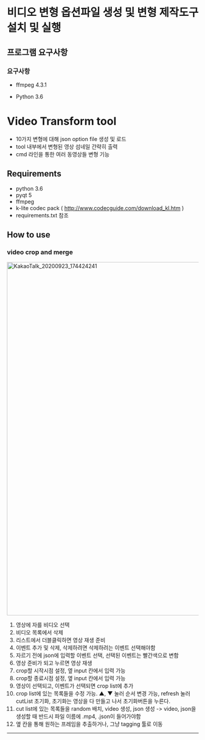# 비디오 변형 옵션파일 생성 및 변형 제작도구 설치 및 실행


## 프로그램 요구사항


### 요구사항

* ffmpeg 4.3.1

* Python 3.6


# Video Transform tool
- 10가지 변형에 대해 json option file 생성 및 로드
- tool 내부에서 변형된 영상 섬네일 간략히 출력
- cmd 라인을 통한 여러 동영상들 변형 기능


## Requirements
- python 3.6
- pyqt 5
- ffmpeg
- k-lite codec pack ( http://www.codecguide.com/download_kl.htm )
- requirements.txt 참조 

## How to use
### video crop and merge
<img width="926" alt="KakaoTalk_20200923_174424241" src="https://user-images.githubusercontent.com/46225226/93990911-a746ac00-fdc6-11ea-8432-c693abd204e7.png">

1. 영상에 자를 비디오 선택
2. 비디오 목록에서 삭제
3. 리스트에서 더블클릭하면 영상 재생 준비
4. 이벤트 추가 및 삭제, 삭제하려면 삭제하려는 이벤트 선택해야함
5. 자르기 전에 json에 입력할 이벤트 선택, 선택된 이벤트는 빨간색으로 변함
6. 영상 준비가 되고 누르면 영상 재생
7. crop할 시작시점 설정, 옆 input 칸에서 입력 가능
8. crop할 종료시점 설정, 옆 input 칸에서 입력 가능
9. 영상이 선택되고, 이벤트가 선택되면 crop list에 추가
10. crop list에 있는 목록들을 수정 가능. ▲, ▼ 눌러 순서 변경 가능, refresh 눌러 cutList 초기화, 초기화는 영상을 다 만들고 나서 초기화버튼을 누른다.
11. cut list에 있는 목록들을 random 배치, video 생성, json 생성
-> video, json을 생성할 때 반드시 파일 이름에 .mp4, .json이 들어가야함
12. 옆 칸을 통해 원하는 프레임을 추출하거나, 그냥 tagging 툴로 이동


* * *

 

